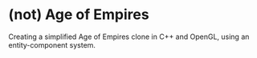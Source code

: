 # (not) Age of Empires

Creating a simplified Age of Empires clone in C++ and OpenGL, using an entity-component system.